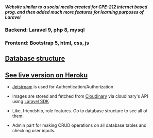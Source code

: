 

<h5>Website similar to a social media created for CPE-212 internet based prog. and then added much more features for learning purposes of Laravel</h5>

<h3>  Backend: Laravel 9, php 8, mysql</h3>

<h3> Frontend: Bootstrap 5, html, css, js </h3>

 [<h2>Database structure</h2>](https://github.com/hamza-aloglu/Laravel9-SocialMedia/tree/master/database)
 
 [<h2>See live version on Heroku</h2>](https://social-media-000.herokuapp.com/) 




- [Jetstream](https://jetstream.laravel.com/) is used for Authentication/Authorization

- Images are stored and fetched from [Cloudinary](https://cloudinary.com/) via cloudinary's API using [Laravel SDK](https://github.com/cloudinary-labs/cloudinary-laravel)

- Like, friendship, role features. Go to database structure to see all of them.

- Admin part for making CRUD operations on all database tables and checking user inputs.
